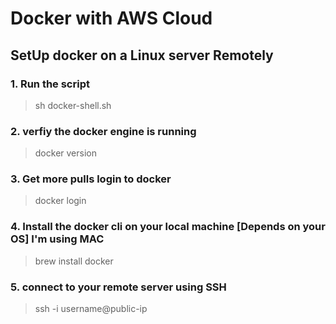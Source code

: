 # Docker with AWS Cloud

## SetUp docker on a Linux server Remotely

### 1. Run the script 
> sh docker-shell.sh
> 
### 2. verfiy the docker engine is running
> docker version

### 3. Get more pulls login to docker
> docker login

### 4. Install the docker cli on your local machine [Depends on your OS] I'm using MAC
> brew install docker

### 5. connect to your remote server using SSH 
> ssh -i <public-key> username@public-ip


